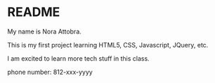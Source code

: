 # README

My name is Nora Attobra. 

This is my first project learning HTML5, CSS, Javascript, JQuery, etc. 

I am excited to learn more tech stuff in this class.

phone number: 812-xxx-yyyy
